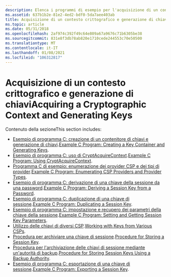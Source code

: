 ```yaml
---
description: Elenca i programmi di esempio per l'acquisizione di un contesto crittografico e la generazione di chiavi.
ms.assetid: 637b1b2e-81e2-4ed2-bdf0-5da7aee403ab
title: Acquisizione di un contesto crittografico e generazione di chiavi
ms.topic: article
ms.date: 05/31/2018
ms.openlocfilehash: 2af974c392f49c64e809a67a9676c71b6305be38
ms.sourcegitcommit: 831e8f3db78ab820e1710cede244553c70e50500
ms.translationtype: MT
ms.contentlocale: it-IT
ms.lasthandoff: 01/08/2021
ms.locfileid: "106312817"
---
```

# <a name="acquiring-a-cryptographic-context-and-generating-keys"></a><span data-ttu-id="290c0-103">Acquisizione di un contesto crittografico e generazione di chiavi</span><span class="sxs-lookup"><span data-stu-id="290c0-103">Acquiring a Cryptographic Context and Generating Keys</span></span>

<span data-ttu-id="290c0-104">Contenuto della sezione</span><span class="sxs-lookup"><span data-stu-id="290c0-104">This section includes:</span></span>

-   <span data-ttu-id="290c0-105">[Esempio di programma C: creazione di un contenitore di chiavi e generazione di chiavi](example-c-program-creating-a-key-container-and-generating-keys.md).</span><span class="sxs-lookup"><span data-stu-id="290c0-105">[Example C Program: Creating a Key Container and Generating Keys](example-c-program-creating-a-key-container-and-generating-keys.md).</span></span>
-   <span data-ttu-id="290c0-106">[Esempio di programma C: uso di CryptAcquireContext](example-c-program-using-cryptacquirecontext.md).</span><span class="sxs-lookup"><span data-stu-id="290c0-106">[Example C Program: Using CryptAcquireContext](example-c-program-using-cryptacquirecontext.md).</span></span>
-   <span data-ttu-id="290c0-107">[Programma C di esempio: enumerazione dei provider CSP e dei tipi di provider](example-c-program-enumerating-csp-providers-and-provider-types.md).</span><span class="sxs-lookup"><span data-stu-id="290c0-107">[Example C Program: Enumerating CSP Providers and Provider Types](example-c-program-enumerating-csp-providers-and-provider-types.md).</span></span>
-   <span data-ttu-id="290c0-108">[Esempio di programma C: derivazione di una chiave della sessione da una password](example-c-program-deriving-a-session-key-from-a-password.md).</span><span class="sxs-lookup"><span data-stu-id="290c0-108">[Example C Program: Deriving a Session Key from a Password](example-c-program-deriving-a-session-key-from-a-password.md).</span></span>
-   <span data-ttu-id="290c0-109">[Esempio di programma C: duplicazione di una chiave di sessione](example-c-program-duplicating-a-session-key.md).</span><span class="sxs-lookup"><span data-stu-id="290c0-109">[Example C Program: Duplicating a Session Key](example-c-program-duplicating-a-session-key.md).</span></span>
-   <span data-ttu-id="290c0-110">[Esempio di programma C: impostazione e recupero dei parametri della chiave della sessione](example-c-program-setting-and-getting-session-key-parameters.md).</span><span class="sxs-lookup"><span data-stu-id="290c0-110">[Example C Program: Setting and Getting Session Key Parameters](example-c-program-setting-and-getting-session-key-parameters.md).</span></span>
-   <span data-ttu-id="290c0-111">[Utilizzo delle chiavi di diversi CSP](working-with-keys-from-various-csps.md).</span><span class="sxs-lookup"><span data-stu-id="290c0-111">[Working with Keys from Various CSPs](working-with-keys-from-various-csps.md).</span></span>
-   <span data-ttu-id="290c0-112">[Procedura per archiviare una chiave di sessione](procedure-for-storing-a-session-key.md).</span><span class="sxs-lookup"><span data-stu-id="290c0-112">[Procedure for Storing a Session Key](procedure-for-storing-a-session-key.md).</span></span>
-   <span data-ttu-id="290c0-113">[Procedura per l'archiviazione delle chiavi di sessione mediante un'autorità di backup](procedure-for-storing-session-keys-using-a-backup-authority.md).</span><span class="sxs-lookup"><span data-stu-id="290c0-113">[Procedure for Storing Session Keys Using a Backup Authority](procedure-for-storing-session-keys-using-a-backup-authority.md).</span></span>
-   <span data-ttu-id="290c0-114">[Esempio di programma C: esportazione di una chiave di sessione](example-c-program-exporting-a-session-key.md).</span><span class="sxs-lookup"><span data-stu-id="290c0-114">[Example C Program: Exporting a Session Key](example-c-program-exporting-a-session-key.md).</span></span>

 

 




